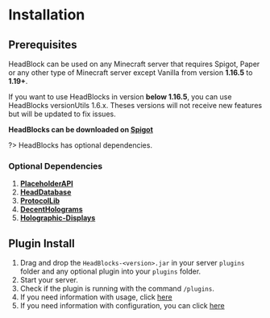 # Installation

## Prerequisites

HeadBlock can be used on any Minecraft server that requires Spigot, Paper or any other type of Minecraft server except
Vanilla from version **1.16.5** to **1.19+**.  

If you want to use HeadBlocks in version **below 1.16.5**, you can use HeadBlocks versionUtils 1.6.x. Theses versions will not receive new features but will be updated to fix issues.

**HeadBlocks can be downloaded on [Spigot](https://www.spigotmc.org/resources/headblocks.97630/)**

?> HeadBlocks has optional dependencies.

### Optional Dependencies

1. [**PlaceholderAPI**](https://www.spigotmc.org/resources/placeholderapi.6245/)
2. [**HeadDatabase**](https://www.spigotmc.org/resources/head-database.14280)
3. [**ProtocolLib**](https://www.spigotmc.org/resources/protocollib.1997/)
4. [**DecentHolograms**](https://www.spigotmc.org/resources/decentholograms-1-8-1-19-3-papi-support-no-dependencies.96927/)
5. [**Holographic-Displays**](https://dev.bukkit.org/projects/holographic-displays)

## Plugin Install

1. Drag and drop the `HeadBlocks-<version>.jar` in your server `plugins` folder and any optional plugin into
   your `plugins` folder.
2. Start your server.
3. Check if the plugin is running with the command `/plugins`.
4. If you need information with usage, click [here](usage)
5. If you need information with configuration, you can click [here](../config/config.md)